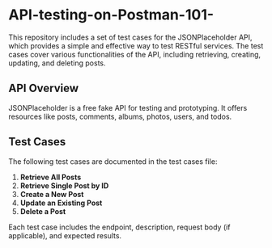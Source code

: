 # API-testing-on-Postman-101-
This repository includes a set of test cases for the JSONPlaceholder API, which provides a simple and effective way to test RESTful services. The test cases cover various functionalities of the API, including retrieving, creating, updating, and deleting posts. 

## API Overview

JSONPlaceholder is a free fake API for testing and prototyping. It offers resources like posts, comments, albums, photos, users, and todos.

## Test Cases

The following test cases are documented in the test cases file:

1. **Retrieve All Posts**
2. **Retrieve Single Post by ID**
3. **Create a New Post**
4. **Update an Existing Post**
5. **Delete a Post**

Each test case includes the endpoint, description, request body (if applicable), and expected results.
